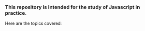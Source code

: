 ### This repository is intended for the study of Javascript in practice.

Here are the topics covered:
